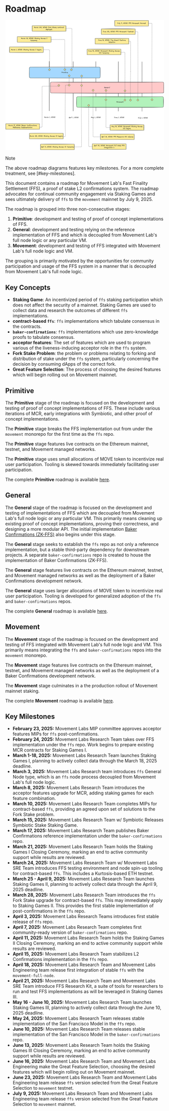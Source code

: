 # Roadmap
![Roadmap](./roadmap-summer.png)

> [!NOTE]
> The above roadmap diagrams features key milestones. For a more complete treatment, see [#key-milestones].

This document contains a roadmap for Movement Lab's Fast Finality Settlement (FFS), a proof of stake L2 confirmations system. The roadmap advocates for continual community engagement via Staking Games and sees ultimately delivery of `ffs` to the `movement` mainnet by July 9, 2025.

The roadmap is grouped into three non-consecutive stages:

1. **Primitive**: development and testing of proof of concept implementations of FFS.
2. **General**: development and testing relying on the reference implementation of FFS and which is decoupled from Movement Lab's full node logic or any particular VM.
3. **Movement**: development and testing of FFS integrated with Movement Lab's full node logic and VM.

The grouping is primarily motivated by the opportunities for community participation and usage of the FFS system in a manner that is decoupled from Movement Lab's full node logic.

## Key Concepts
- **Staking Game**: An incentivized period of `ffs` staking participation which does not affect the security of a mainnet. Staking Games are used to collect data and research the outcomes of different `ffs` implementations.
- **contract-based `ffs`**: `ffs` implementations which tabulate consensus in the contracts.
- **`baker-confirmations`**: `ffs` implementations which use zero-knowledge proofs to tabulate consensus.
- **acceptor features**: The set of features which are used to program various of the liveness-inducing acceptor role in the `ffs` system.
- **Fork Stake Problem**: the problem or problems relating to forking and distribution of stake under the `ffs` system, particularly concerning the decision by consuming dApps of the correct fork. 
- **Great Feature Selection**: The process of choosing the desired features which will begin rolling out on Movement mainnet.

## Primitive
The **Primitive** stage of the roadmap is focused on the development and testing of proof of concept implementations of FFS. These include various iterations of MCR, early integrations with Symbiotic, and other proof of concept implementations.

The **Primitive** stage breaks the FFS implementation out from under the `movement` monorepo for the first time as the `ffs` repo.

The **Primitive** stage features live contracts on the Ethereum mainnet, testnet, and Movement managed networks. 

The **Primitive** stage uses small allocations of MOVE token to incentivize real user participation. Tooling is skewed towards immediately facilitating user participation.

The complete **Primitive** roadmap is available [here](primitive/README.md).

## General
The **General** stage of the roadmap is focused on the development and testing of implementations of FFS which are decoupled from Movement Lab's full node logic or any particular VM. This primarily means cleaning up existing proof of concept implementations, proving their correctness, and designing a more modular API. The initial implementation [Baker Confirmations (ZK-FFS)](../README.md) also begins under this stage.

The **General** stage seeks to establish the `ffs` repo as not only a reference implementation, but a stable third-party dependency for downstream projects. A separate `baker-confirmations` repo is created to house the implementation of Baker Confirmations (ZK-FFS).

The **General** stage features live contracts on the Ethereum mainnet, testnet, and Movement managed networks as well as the deployment of a Baker Confirmations development network.

The **General** stage uses larger allocations of MOVE token to incentivize real user participation. Tooling is developed for generalized adoption of the `ffs` and `baker-confirmations` repos.

The complete **General** roadmap is available [here](general/README.md).

## Movement
The **Movement** stage of the roadmap is focused on the development and testing of FFS integrated with Movement Lab's full node logic and VM. This primarily means integrating the `ffs` and `baker-confirmations` repos into the `movement` monorepo.

The **Movement** stage features live contracts on the Ethereum mainnet, testnet, and Movement managed networks as well as the deployment of a Baker Confirmations development network.

The **Movement** stage culminates in a the production rollout of Movement mainnet staking.

The complete **Movement** roadmap is available [here](movement/README.md).

## Key Milestones
- **February 23, 2025:** Movement Labs MIP committee approves acceptor features MIPs for `ffs` post-confirmations.
- **February 24, 2025:** Movement Labs Research Team takes over FFS implementation under the `ffs` repo. Work begins to prepare existing MCR contracts for Staking Games I. 
- **March 1-18, 2025:** Movement Labs Research Team launches Staking Games I, planning to actively collect data through the March 18, 2025 deadline.
- **March 3, 2025:** Movement Labs Research team introduces `ffs` General Node type, which is an `ffs` node process decoupled from Movement Lab's full node logic.
- **March 8, 2025:** Movement Labs Research Team introduces the acceptor features upgrade for MCR, adding staking games for each feature combination. 
- **March 10, 2025:** Movement Labs Research Team completes MIPs for contract-based `ffs`, providing an agreed upon set of solutions to the Fork Stake problem.
- **March 15, 2025:** Movement Labs Research Team w/ Symbiotic Releases Symbiotic Stake Staking Game.
- **March 17, 2025:** Movement Labs Research Team publishes Baker Confirmations reference implementation under the `baker-confirmations` repo.
- **March 21, 2025:** Movement Labs Research Team holds the Staking Games I Closing Ceremony, marking an end to active community support while results are reviewed. 
- **March 24, 2025:** Movement Labs Research Team w/ Movement Labs SRE Team introduces FFS testing environment and node spin-up tooling for contract-based `ffs`. This includes a Kurtosis-based ETH testnet.
- **March 25 - April 9, 2025:** Movement Labs Research Team launches Staking Games II, planning to actively collect data through the April 9, 2025 deadline.
- **March 28, 2025:** Movement Labs Research Team introduces the `ffs` Fork Stake upgrade for contract-based `ffs`. This may immediately apply to Staking Games II. This provides the first stable implementation of post-confirmations in the `ffs` repo.
- **April 3, 2025:** Movement Labs Research Teams introduces first stable release of `ffs` repo.
- **April 7, 2025:** Movement Labs Research Team completes first community-ready version of `baker-confirmations` repo.
- **April 11, 2025:** Movement Labs Research Team holds the Staking Games II Closing Ceremony, marking an end to active community support while results are reviewed. 
- **April 15, 2025:** Movement Labs Research Team stabilizes L2 Confirmations implementation in the `ffs` repo.
- **April 18, 2025:** Movement Labs Research Team and Movement Labs Engineering team release first integration of stable `ffs` with the `movement-full-node`.
- **April 21, 2025:** Movement Labs Research Team and Movement Labs SRE Team introduce FFS Research Kit, a suite of tools for researchers to run and test FFS implementations as will be leveraged in Staking Games III.
- **May 16 - June 10, 2025:** Movement Labs Research Team launches Staking Games III, planning to actively collect data through the June 10, 2025 deadline.
- **May 24, 2025:** Movement Labs Research Team releases stable implementation of the San Francisco Model in the `ffs` repo.
- **June 10, 2025:** Movement Labs Research Team releases stable implementation of the San Francisco Model in the `baker-confirmations` repo.
- **June 13, 2025:** Movement Labs Research Team holds the Staking Games III Closing Ceremony, marking an end to active community support while results are reviewed.
- **June 16, 2025:** Movement Labs Research Team and Movement Labs Engineering make the Great Feature Selection, choosing the desired features which will begin rolling out on Movement mainnet.
- **June 23, 2025:** Movement Labs Research Team and Movement Labs Engineering team release `ffs` version selected from the Great Feature Selection to `movement` testnet.
- **July 9, 2025:** Movement Labs Research Team and Movement Labs Engineering team release `ffs` version selected from the Great Feature Selection to `movement` mainnet.